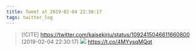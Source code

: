 ```yaml
---
title: Tweet at 2019-02-04 22:30:17
tags: twitter_log
---
```


> [!CITE] https://twitter.com/kaisekiriu/status/1092415046611660800 (2019-02-04 22:30:17)
> ![](https://twitter.com/kaisekiriu/status/1092415046611660800)
> https://t.co/4MYysqMQqt
